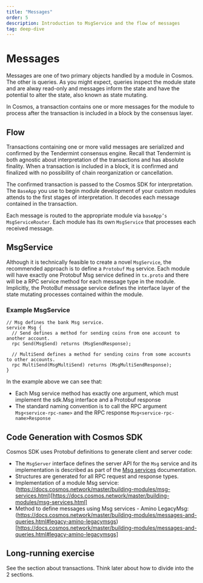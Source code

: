 ```yaml
---
title: "Messages"
order: 5
description: Introduction to MsgService and the flow of messages
tag: deep-dive
---
```


# Messages

Messages are one of two primary objects handled by a module in Cosmos. The other is queries. As you might expect, queries inspect the module state and are alway read-only and messages inform the state and have the potential to alter the state, also known as state mutating.

In Cosmos, a transaction contains one or more messages for the module to process after the transaction is included in a block by the consensus layer.

## Flow

Transactions containing one or more valid messages are serialized and confirmed by the Tendermint consensus engine. Recall that Tendermint is both agnostic about interpretation of the transactions and has absolute finality. When a transaction is included in a block, it is confirmed and finalized with no possibility of chain reorganization or cancellation.

The confirmed transaction is passed to the Cosmos SDK for interpretation. The `BaseApp` you use to begin module development of your custom modules attends to the first stages of interpretation. It decodes each message contained in the transaction.

Each message is routed to the appropriate module via `baseApp’s` `MsgServiceRouter`. Each module has its own `MsgService` that processes each received message.

## MsgService

Although it is technically feasible to create a novel `MsgService`, the recommended approach is to define a `Protobuf` `Msg` service. Each module will have exactly one Protobuf Msg service defined in `tx.proto` and there will be a RPC service method for each message type in the module. Implicitly, the ProtoBuf message service defines the interface layer of the state mutating processes contained within the module.

### Example MsgService

```
// Msg defines the bank Msg service.
service Msg {
  // Send defines a method for sending coins from one account to another account.
  rpc Send(MsgSend) returns (MsgSendResponse);

  // MultiSend defines a method for sending coins from some accounts to other accounts.
  rpc MultiSend(MsgMultiSend) returns (MsgMultiSendResponse);
}
```

In the example above we can see that:

* Each Msg service method has  exactly one argument, which must implement the sdk.Msg interface and a Protobuf response
* The standard naming convention is to call the RPC argument `Msg<service-rpc-name>` and the RPC response `Msg<service-rpc-name>Response`

## Code Generation with Cosmos SDK

Cosmos SDK uses Protobuf definitions to generate client and server code:

* The `MsgServer` interface defines the server API for the `Msg` service and its implementation is described as part of the [Msg services](https://docs.cosmos.network/master/building-modules/msg-services.html) documentation.
* Structures are generated for all RPC request and response types.
* Implementation of a module Msg service: (https://docs.cosmos.network/master/building-modules/msg-services.html)[https://docs.cosmos.network/master/building-modules/msg-services.html]
* Method to define messages using Msg services - Amino LegacyMsg: (https://docs.cosmos.network/master/building-modules/messages-and-queries.html#legacy-amino-legacymsgs)[https://docs.cosmos.network/master/building-modules/messages-and-queries.html#legacy-amino-legacymsgs]

## Long-running exercise

See the section about transactions. Think later about how to divide into the 2 sections.
